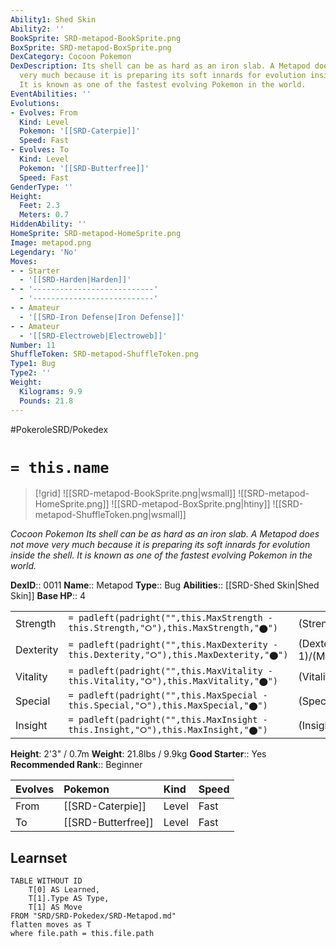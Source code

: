```yaml
---
Ability1: Shed Skin
Ability2: ''
BookSprite: SRD-metapod-BookSprite.png
BoxSprite: SRD-metapod-BoxSprite.png
DexCategory: Cocoon Pokemon
DexDescription: Its shell can be as hard as an iron slab. A Metapod does not move
  very much because it is preparing its soft innards for evolution inside the shell.
  It is known as one of the fastest evolving Pokemon in the world.
EventAbilities: ''
Evolutions:
- Evolves: From
  Kind: Level
  Pokemon: '[[SRD-Caterpie]]'
  Speed: Fast
- Evolves: To
  Kind: Level
  Pokemon: '[[SRD-Butterfree]]'
  Speed: Fast
GenderType: ''
Height:
  Feet: 2.3
  Meters: 0.7
HiddenAbility: ''
HomeSprite: SRD-metapod-HomeSprite.png
Image: metapod.png
Legendary: 'No'
Moves:
- - Starter
  - '[[SRD-Harden|Harden]]'
- - '---------------------------'
  - '---------------------------'
- - Amateur
  - '[[SRD-Iron Defense|Iron Defense]]'
- - Amateur
  - '[[SRD-Electroweb|Electroweb]]'
Number: 11
ShuffleToken: SRD-metapod-ShuffleToken.png
Type1: Bug
Type2: ''
Weight:
  Kilograms: 9.9
  Pounds: 21.8
---
```


#PokeroleSRD/Pokedex

# `= this.name`

> [!grid]
> ![[SRD-metapod-BookSprite.png|wsmall]]
> ![[SRD-metapod-HomeSprite.png]]
> ![[SRD-metapod-BoxSprite.png|htiny]]
> ![[SRD-metapod-ShuffleToken.png|wsmall]]


*Cocoon Pokemon*
*Its shell can be as hard as an iron slab. A Metapod does not move very much because it is preparing its soft innards for evolution inside the shell. It is known as one of the fastest evolving Pokemon in the world.*

**DexID**:: 0011
**Name**:: Metapod
**Type**:: Bug
**Abilities**:: [[SRD-Shed Skin|Shed Skin]]
**Base HP**:: 4

|           |                                                                                        |                                          |
| --------- | -------------------------------------------------------------------------------------- | ---------------------------------------- |
| Strength  | `= padleft(padright("",this.MaxStrength - this.Strength,"⭘"),this.MaxStrength,"⬤")`    | (Strength::1)/(MaxStrength::3)   |
| Dexterity | `= padleft(padright("",this.MaxDexterity - this.Dexterity,"⭘"),this.MaxDexterity,"⬤")` | (Dexterity:: 1)/(MaxDexterity::3) |
| Vitality  | `= padleft(padright("",this.MaxVitality - this.Vitality,"⭘"),this.MaxVitality,"⬤")`    | (Vitality::2)/(MaxVitality::4)   |
| Special   | `= padleft(padright("",this.MaxSpecial - this.Special,"⭘"),this.MaxSpecial,"⬤")`       | (Special::1)/(MaxSpecial::3)     |
| Insight   | `= padleft(padright("",this.MaxInsight - this.Insight,"⭘"),this.MaxInsight,"⬤")`       | (Insight::1)/(MaxInsight::3)     |

**Height**: 2'3" / 0.7m
**Weight**: 21.8lbs / 9.9kg
**Good Starter**:: Yes
**Recommended Rank**:: Beginner

| Evolves   | Pokemon            | Kind   | Speed   |
|:----------|:-------------------|:-------|:--------|
| From      | [[SRD-Caterpie]]   | Level  | Fast    |
| To        | [[SRD-Butterfree]] | Level  | Fast    |

## Learnset

```dataview
TABLE WITHOUT ID
    T[0] AS Learned,
    T[1].Type AS Type,
    T[1] AS Move
FROM "SRD/SRD-Pokedex/SRD-Metapod.md"
flatten moves as T
where file.path = this.file.path
```
